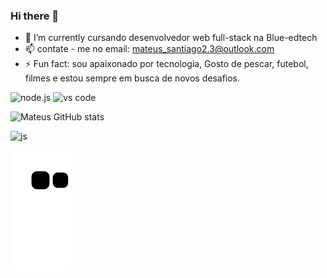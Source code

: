### Hi there 👋


- 🌱 I’m currently  cursando desenvolvedor web full-stack  na Blue-edtech
- 📫 contate - me no email: mateus_santiago2.3@outlook.com
- ⚡ Fun fact:  sou apaixonado por tecnologia, Gosto de pescar, futebol, filmes e  estou sempre em busca de novos desafios.

![node.js](https://img.shields.io/badge/Node.js-43853D?style=for-the-badge&logo=node.js&logoColor=white)
![vs code](https://img.shields.io/badge/Visual_Studio_Code-0078D4?style=for-the-badge&logo=visual%20studio%20code&logoColor=white)

![Mateus GitHub stats](https://github-readme-stats.vercel.app/api?username=MateusSantiagoDev&show_icons=true&theme=dracula)


![js](https://img.shields.io/badge/JavaScript-F7DF1E?style=for-the-badge&logo=javascript&logoColor=black)

![snake gif](https://github.com/MateusSantiagoDev/MateusSantiagoDev/blob/output/github-contribution-grid-snake.svg)
